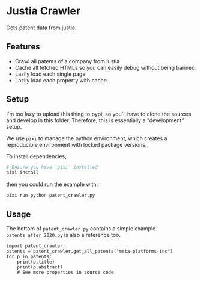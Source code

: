 # Justia Crawler

Gets patent data from justia.

## Features
- Crawl all patents of a company from justia
- Cache all fetched HTMLs so you can easily debug without being banned
- Lazily load each single page
- Lazily load each property with cache

## Setup

I'm too lazy to upload this thing to pypi, so you'll have to clone the sources and develop in this folder. Therefore, this is essentially a "development" setup.

We use `pixi` to manage the python environment, which creates a reproducible environment with locked package versions.

To install dependencies,

```bash
# Ensure you have `pixi` installed
pixi install
```

then you could run the example with:
```bash
pixi run python patent_crawler.py
```

## Usage
The bottom of `patent_crawler.py` contains a simple example. `patents_after_2020.py` is also a reference too.

```python3
import patent_crawler
patents = patent_crawler.get_all_patents("meta-platforms-inc")
for p in patents:
    print(p.title)
    print(p.abstract)
    # See more properties in source code
```
